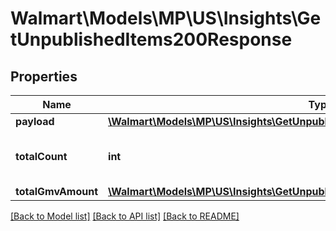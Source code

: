# Walmart\Models\MP\US\Insights\GetUnpublishedItems200Response

## Properties

Name | Type | Description | Notes
------------ | ------------- | ------------- | -------------
**payload** | [**\Walmart\Models\MP\US\Insights\GetUnpublishedItems200ResponsePayloadInner[]**](GetUnpublishedItems200ResponsePayloadInner.md) |  | [optional]
**totalCount** | **int** | total number of unpublished items | [optional]
**totalGmvAmount** | [**\Walmart\Models\MP\US\Insights\GetUnpublishedItems200ResponseTotalGmvAmount**](GetUnpublishedItems200ResponseTotalGmvAmount.md) |  | [optional]


[[Back to Model list]](./) [[Back to API list]](../../../../../README.md#supported-apis) [[Back to README]](../../../../../README.md)
